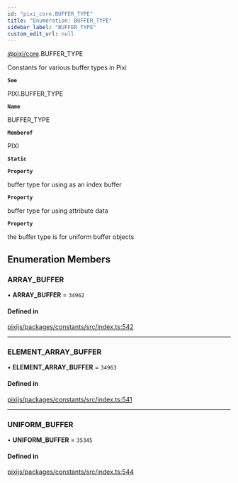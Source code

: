```yaml
---
id: "pixi_core.BUFFER_TYPE"
title: "Enumeration: BUFFER_TYPE"
sidebar_label: "BUFFER_TYPE"
custom_edit_url: null
---
```


[@pixi/core](../modules/pixi_core.md).BUFFER_TYPE

Constants for various buffer types in Pixi

**`See`**

PIXI.BUFFER_TYPE

**`Name`**

BUFFER_TYPE

**`Memberof`**

PIXI

**`Static`**

**`Property`**

buffer type for using as an index buffer

**`Property`**

buffer type for using attribute data

**`Property`**

the buffer type is for uniform buffer objects

## Enumeration Members

### ARRAY\_BUFFER

• **ARRAY\_BUFFER** = ``34962``

#### Defined in

[pixijs/packages/constants/src/index.ts:542](https://github.com/pixijs/pixijs/blob/2194fe5c5/packages/constants/src/index.ts#L542)

___

### ELEMENT\_ARRAY\_BUFFER

• **ELEMENT\_ARRAY\_BUFFER** = ``34963``

#### Defined in

[pixijs/packages/constants/src/index.ts:541](https://github.com/pixijs/pixijs/blob/2194fe5c5/packages/constants/src/index.ts#L541)

___

### UNIFORM\_BUFFER

• **UNIFORM\_BUFFER** = ``35345``

#### Defined in

[pixijs/packages/constants/src/index.ts:544](https://github.com/pixijs/pixijs/blob/2194fe5c5/packages/constants/src/index.ts#L544)
